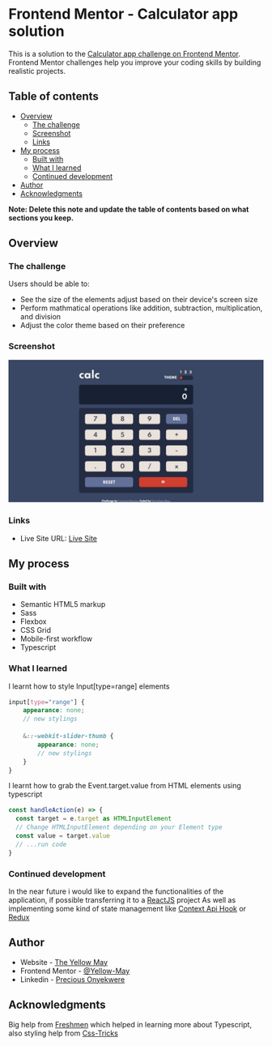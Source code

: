 # Frontend Mentor - Calculator app solution

This is a solution to the [Calculator app challenge on Frontend Mentor](https://www.frontendmentor.io/challenges/calculator-app-9lteq5N29). Frontend Mentor challenges help you improve your coding skills by building realistic projects.

## Table of contents

-   [Overview](#overview)
    -   [The challenge](#the-challenge)
    -   [Screenshot](#screenshot)
    -   [Links](#links)
-   [My process](#my-process)
    -   [Built with](#built-with)
    -   [What I learned](#what-i-learned)
    -   [Continued development](#continued-development)
-   [Author](#author)
-   [Acknowledgments](#acknowledgments)

**Note: Delete this note and update the table of contents based on what sections you keep.**

## Overview

### The challenge

Users should be able to:

-   See the size of the elements adjust based on their device's screen size
-   Perform mathmatical operations like addition, subtraction, multiplication, and division
-   Adjust the color theme based on their preference

### Screenshot

![Desktop View ScreenShot](./screenshot.jpeg)

### Links

-   Live Site URL: [Live Site](https://your-live-site-url.com)

## My process

### Built with

-   Semantic HTML5 markup
-   Sass
-   Flexbox
-   CSS Grid
-   Mobile-first workflow
-   Typescript

### What I learned

I learnt how to style Input[type=range] elements

```scss
input[type="range"] {
	appearance: none;
	// new stylings

	&::-webkit-slider-thumb {
		appearance: none;
		// new stylings
	}
}
```

I learnt how to grab the Event.target.value from HTML elements using typescript

```ts
const handleAction(e) => {
  const target = e.target as HTMLInputElement
  // Change HTMLInputElement depending on your Element type
  const value = target.value
  // ...run code
}
```

### Continued development

In the near future i would like to expand the functionalities of the application, if possible transferring it to a [ReactJS](https://www.reactjs.org) project
As well as implementing some kind of state management like [Context Api Hook](https://reactjs.org/docs/context.html) or [Redux](https://www.reduxjs.org)

## Author

-   Website - [The Yellow May](https://yellow-may.vercel.app/)
-   Frontend Mentor - [@Yellow-May](https://www.frontendmentor.io/profile/Yellow-May)
-   Linkedin - [Precious Onyekwere](https://www.linkedin.com/in/precious-onyekwere-7a87001b5/)

## Acknowledgments

Big help from [Freshmen](https://freshman.tech/snippets/typescript/fix-value-not-exist-eventtarget/) which helped in learning more about Typescript, also styling help from [Css-Tricks](https://www.css-tricks.com)
